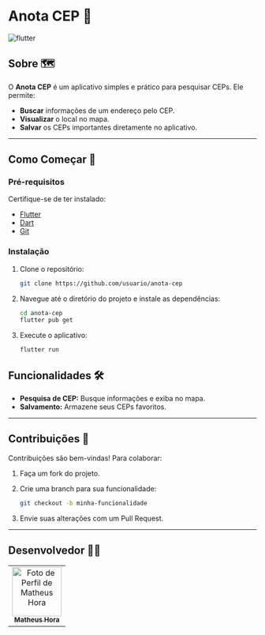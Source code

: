 [FLUTTER__BADGE]: https://img.shields.io/badge/Flutter-02569B?style=for-the-badge&logo=flutter
[MOBX__BADGE]: https://img.shields.io/badge/MobX-FF9955?style=for-the-badge&logo=mobx

# Anota CEP 📍

![flutter][FLUTTER__BADGE]

## Sobre 🗺️

O **Anota CEP** é um aplicativo simples e prático para pesquisar CEPs. Ele permite:  
- **Buscar** informações de um endereço pelo CEP.  
- **Visualizar** o local no mapa.  
- **Salvar** os CEPs importantes diretamente no aplicativo.  

---

## Como Começar 🚀

### Pré-requisitos

Certifique-se de ter instalado:  
- [Flutter](https://flutter.dev/docs/get-started/install)  
- [Dart](https://dart.dev/get-dart)  
- [Git](https://git-scm.com/)  

### Instalação

1. Clone o repositório:
   
   ```bash
   git clone https://github.com/usuario/anota-cep

2. Navegue até o diretório do projeto e instale as dependências:
   
   ```bash
   cd anota-cep
   flutter pub get

3. Execute o aplicativo:
   
   ```bash
   flutter run
   
## Funcionalidades 🛠️

- **Pesquisa de CEP:** Busque informações e exiba no mapa.  
- **Salvamento:** Armazene seus CEPs favoritos.  

---

## Contribuições 🤝

Contribuições são bem-vindas! Para colaborar:  
1. Faça um fork do projeto.  
2. Crie uma branch para sua funcionalidade:
   
   ```bash
   git checkout -b minha-funcionalidade
3. Envie suas alterações com um Pull Request.

---

## Desenvolvedor 👨‍💻

<table>
  <tr>
    <td align="center">
      <a href="#">
        <img src="https://avatars.githubusercontent.com/u/99029077?v=4" width="100px;" alt="Foto de Perfil de Matheus Hora"/><br>
        <sub>
          <b>Matheus Hora</b>
        </sub>
      </a>
    </td>
    
</table>


   

